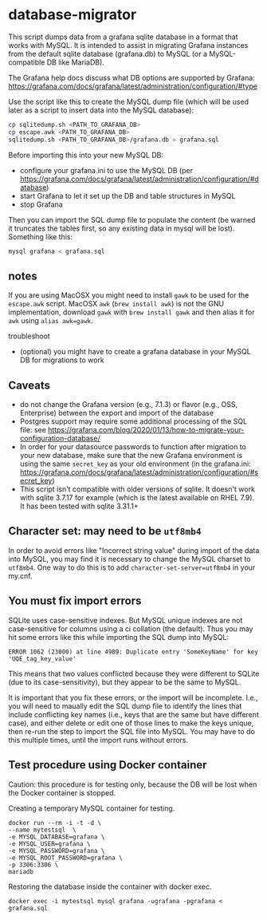 # database-migrator
This script dumps data from a grafana sqlite database in a format that works with MySQL. It is intended to assist in migrating Grafana instances from the default sqlite database (grafana.db) to MySQL (or a MySQL-compatible DB like MariaDB). 

The Grafana help docs discuss what DB options are supported by Grafana: https://grafana.com/docs/grafana/latest/administration/configuration/#type

Use the script like this to create the MySQL dump file (which will be used later as a script to insert data into the MySQL database):

```bash
cp sqlitedump.sh <PATH_TO_GRAFANA_DB>
cp escape.awk <PATH_TO_GRAFANA_DB>
sqlitedump.sh <PATH_TO_GRAFANA_DB>/grafana.db > grafana.sql
```

Before importing this into your new MySQL DB:
- configure your grafana.ini to use the MySQL DB (per https://grafana.com/docs/grafana/latest/administration/configuration/#database)
- start Grafana to let it set up the DB and table structures in MySQL
- stop Grafana

Then you can import the SQL dump file to populate the content (be warned it truncates the tables first, so any existing data in mysql will be lost). Something like this:

```bash
mysql grafana < grafana.sql
```
## notes
If you are using MacOSX you might need to install `gawk` to be used for the `escape.awk` script. MacOSX `awk` (`brew install awk`) is not the GNU implementation, download `gawk` with `brew install gawk` and then alias it for `awk` using `alias awk=gawk`.

troubleshoot
- (optional) you might have to create a grafana database in your MySQL DB for migrations to work

## Caveats
- do not change the Grafana version (e.g., 7.1.3) or flavor (e.g., OSS, Enterprise) between the export and import of the database
- Postgres support may require some additional processing of the SQL file: see https://grafana.com/blog/2020/01/13/how-to-migrate-your-configuration-database/
- In order for your datasource passwords to function after migration to your new database, make sure that the new Grafana environment is using the same `secret_key` as your old environment (in the grafana.ini: https://grafana.com/docs/grafana/latest/administration/configuration/#secret_key)
- This script isn't compatible with older versions of sqlite. It doesn't work with sqlite 3.7.17 for example (which is the latest available on RHEL 7.9). It has been tested with sqlite 3.31.1+ 

## Character set: may need to be `utf8mb4`
In order to avoid errors like "Incorrect string value" during import of the data into MySQL, you may find it is necessary to change the MySQL charset to `utf8mb4`. One way to do this is to add `character-set-server=utf8mb4` in your my.cnf.

## You must fix import errors
SQLite uses case-sensitive indexes. But MySQL unique indexes are not case-sensitive for columns using a ci collation (the default). Thus you may hit some errors like this while importing the SQL dump into MySQL:

```
ERROR 1062 (23000) at line 4989: Duplicate entry 'SomeKeyName' for key 'UQE_tag_key_value'
```

This means that two values conflicted because they were different to SQLite (due to its case-sensitivity), but they appear to be the same to MySQL.

It is important that you fix these errors, or the import will be incomplete. I.e., you will need to maually edit the SQL dump file to identify the lines that include conflicting key names (i.e., keys that are the same but have different case), and either delete or edit one of those lines to make the keys unique, then re-run the step to import the SQL file into MySQL. You may have to do this multiple times, until the import runs without errors.

## Test procedure using Docker container
Caution: this procedure is for testing only, because the DB will be lost when the Docker container is stopped.

Creating a temporary MySQL container for testing.

```
docker run --rm -i -t -d \
--name mytestsql  \
-e MYSQL_DATABASE=grafana \
-e MYSQL_USER=grafana \
-e MYSQL_PASSWORD=grafana \
-e MYSQL_ROOT_PASSWORD=grafana \
-p 3306:3306 \
mariadb
```

Restoring the database inside the container with docker exec.

```
docker exec -i mytestsql mysql grafana -ugrafana -pgrafana < grafana.sql
```
